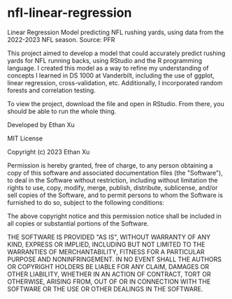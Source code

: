 # nfl-linear-regression
Linear Regression Model predicting NFL rushing yards, using data from the 2022-2023 NFL season. Source: PFR 

This project aimed to develop a model that could accurately predict rushing yards for NFL running backs, using RStudio and the R programming language. I created this model as a way to refine my understanding of concepts I learned in DS 1000 at Vanderbilt, including the use of ggplot, linear regression, cross-validation, etc. Additionally, I incorporated random forests and correlation testing. 

To view the project, download the file and open in RStudio. From there, you should be able to run the whole thing.

Developed by Ethan Xu


MIT License

Copyright (c) 2023 Ethan Xu

Permission is hereby granted, free of charge, to any person obtaining a copy
of this software and associated documentation files (the "Software"), to deal
in the Software without restriction, including without limitation the rights
to use, copy, modify, merge, publish, distribute, sublicense, and/or sell
copies of the Software, and to permit persons to whom the Software is
furnished to do so, subject to the following conditions:

The above copyright notice and this permission notice shall be included in all
copies or substantial portions of the Software.

THE SOFTWARE IS PROVIDED "AS IS", WITHOUT WARRANTY OF ANY KIND, EXPRESS OR
IMPLIED, INCLUDING BUT NOT LIMITED TO THE WARRANTIES OF MERCHANTABILITY,
FITNESS FOR A PARTICULAR PURPOSE AND NONINFRINGEMENT. IN NO EVENT SHALL THE
AUTHORS OR COPYRIGHT HOLDERS BE LIABLE FOR ANY CLAIM, DAMAGES OR OTHER
LIABILITY, WHETHER IN AN ACTION OF CONTRACT, TORT OR OTHERWISE, ARISING FROM,
OUT OF OR IN CONNECTION WITH THE SOFTWARE OR THE USE OR OTHER DEALINGS IN THE
SOFTWARE.
